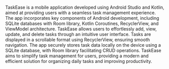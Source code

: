 TaskEase is a mobile application developed using Android Studio and Kotlin, aimed at providing 
users with a seamless task management experience. The app incorporates key components of 
Android development, including SQLite databases with Room library, Kotlin Coroutines, 
RecyclerView, and ViewModel architecture.
TaskEase allows users to effortlessly add, view, update, and delete tasks through an intuitive user 
interface. Tasks are displayed in a scrollable format using RecyclerView, ensuring smooth 
navigation. The app securely stores task data locally on the device using a SQLite database, with 
Room library facilitating CRUD operations.
TaskEase aims to simplify task management for users, providing a modern and efficient solution 
for organizing daily tasks and improving productivity.
